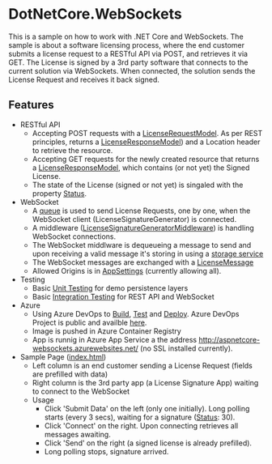 # DotNetCore.WebSockets
This is a sample on how to work with .NET Core and WebSockets. The sample is about a software licensing process, where the end customer submits a license request to a RESTful API via POST, and retrieves it via GET. The License is signed by a 3rd party software that connects to the current solution via WebSockets. When connected, the solution sends the License Request and receives it back signed.

## Features

 - RESTful API
	 - Accepting POST requests with a [LicenseRequestModel](https://github.com/georgekosmidis/AspNetCore.WebSockets/blob/master/src/RegistrationService.Web/Models/Request/LicenseRequestModel.cs). As per REST principles, returns a [LicenseResponseModel](https://github.com/georgekosmidis/AspNetCore.WebSockets/blob/master/src/RegistrationService.Web/Models/Response/LicenseResponseModel.cs)) and a Location header to retrieve the resource.
	 - Accepting GET requests for the newly created resource that returns a [LicenseResponseModel](https://github.com/georgekosmidis/AspNetCore.WebSockets/blob/master/src/RegistrationService.Web/Models/Response/LicenseResponseModel.cs), which contains (or not yet) the Signed License. 
	 - The state of the License (signed or not yet) is singaled with the property [Status](https://github.com/georgekosmidis/AspNetCore.WebSockets/blob/ef6419e24474b3ee0c37d4ee10c97ed733f56abd/src/RegistrationService.Web/Models/Response/LicenseResponseModel.cs#L13).
- WebSocket
	 - A [queue](https://github.com/georgekosmidis/AspNetCore.WebSockets/blob/master/src/RegistrationService.Infrastructure/Data/DemoQueueService.cs) is used to send License Requests, one by one, when the WebSocket client (LicenseSignatureGenerator) is connected.
	 - A middleware ([LicenseSignatureGeneratorMiddleware](https://github.com/georgekosmidis/AspNetCore.WebSockets/blob/master/src/RegistrationService.Core/Middlewares/LicenseSignatureGeneratorMiddleware.cs)) is handling WebSocket connections.
	- The WebSocket middlware is dequeueing a message to send and upon receiving a valid message it's storing in using a [storage service](https://github.com/georgekosmidis/AspNetCore.WebSockets/blob/master/src/RegistrationService.Infrastructure/Data/DemoStorageService.cs)	 	 
	 - The WebSocket messages are exchanged with a [LicenseMessage](https://github.com/georgekosmidis/AspNetCore.WebSockets/blob/master/src/RegistrationService.Core/Entities/LicenseMessage.cs)
	 - Allowed Origins is in [AppSettings](https://github.com/georgekosmidis/AspNetCore.WebSockets/blob/master/src/RegistrationService.Web/appsettings.Development.json) (currently allowing all).
- Testing
	- Basic [Unit Testing](https://github.com/georgekosmidis/AspNetCore.WebSockets/tree/master/tests/RegistrationService.UnitTests/Infrastructure/Data) for demo persistence layers
	- Basic [Integration Testing](https://github.com/georgekosmidis/AspNetCore.WebSockets/tree/master/tests/RegistrationService.IntegrationTests) for REST API and WebSocket
- Azure
	- Using Azure DevOps to [Build](https://github.com/georgekosmidis/AspNetCore.WebSockets/blob/master/azure-pipelines-master.yml), [Test](https://github.com/georgekosmidis/AspNetCore.WebSockets/blob/master/azure-pipelines-test.yml) and [Deploy](https://github.com/georgekosmidis/AspNetCore.WebSockets/blob/master/azure-pipelines-release.yml). Azure DevOps Project is public and availble [here](https://dev.azure.com/georgekosmidis/AspNetCore.WebSockets).
	- Image is pushed in Azure Container Registry
	- App is runnig in Azure App Service a the address http://aspnetcore-websockets.azurewebsites.net/ (no SSL installed currently).
- Sample Page ([index.html](https://github.com/georgekosmidis/AspNetCore.WebSockets/blob/master/src/RegistrationService.Web/wwwroot/index.html))
	- Left column is an end customer sending a License Request (fields are prefilled with data)
	- Right column is the 3rd party app (a License Signature App) waiting to connect to the WebSocket
	- Usage
		- Click 'Submit Data' on the left (only one initially). Long polling starts (every 3 secs), waiting for a signature ([Status](https://github.com/georgekosmidis/AspNetCore.WebSockets/blob/ef6419e24474b3ee0c37d4ee10c97ed733f56abd/src/RegistrationService.Web/Models/Response/LicenseResponseModel.cs#L13): 30).
		- Click 'Connect' on the right. Upon connecting retrieves all messages awaiting.
		- Click 'Send' on the right (a signed license is already prefilled).
		- Long polling stops, signature arrived.

	
